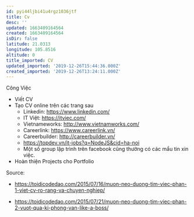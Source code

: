 ```yaml
---
id: pyi44ljbi41u4rgz1036jtf
title: Cv
desc: ''
updated: 1663409164564
created: 1663409164564
isDir: false
latitude: 21.0313
longitude: 105.8516
altitude: 0
title_imported: CV
updated_imported: '2019-12-26T15:44:36.000Z'
created_imported: '2019-12-26T13:24:11.000Z'
---
```


Công Việc
+ Viết CV
+ Tạo CV online trên các trang sau
    + Linkedin: https://www.linkedin.com/
    + IT Việt: https://itviec.com/
    + Vietnameworks: http://www.vietnamworks.com/
    + Careerlink: https://www.careerlink.vn/
    + Careerbuilder: http://careerbuilder.vn/
    + https://topdev.vn/it-jobs?q=NodeJS&cid=ha-noi
    + Một số group lập trình trên facebook cũng thường có các mẩu tin xin việc.
+ Hoàn thiện Projects cho Portfolio


Source: 
+ https://toidicodedao.com/2015/07/16/muon-neo-duong-tim-viec-phan-1-viet-cv-ro-rang-va-chuyen-nghiep/

+ https://toidicodedao.com/2015/07/21/muon-neo-duong-tim-viec-phan-2-vuot-qua-ki-phong-van-like-a-boss/    